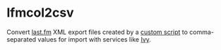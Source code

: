 lfmcol2csv
==========

Convert [last.fm](http://www.last.fm/) XML export files created by a [custom script](https://github.com/l0b0/export/blob/master/last.fm.pl) to comma-separated values for import with services like [Ivy](http://ivyishere.org/).
